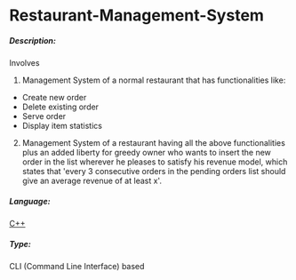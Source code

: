 # Restaurant-Management-System

##### Description:
Involves
1. Management System of a normal restaurant that has functionalities like:
- Create new order
- Delete existing order
- Serve order
- Display item statistics
2. Management System of a restaurant having all the above functionalities plus an added liberty for greedy owner who wants to insert the new order in the list wherever he pleases to satisfy his revenue model, which states that 'every 3 consecutive orders in the pending orders list should give an average revenue of at least x'.

##### Language:
[C++](http://www.cplusplus.org/)

##### Type:
CLI (Command Line Interface) based

